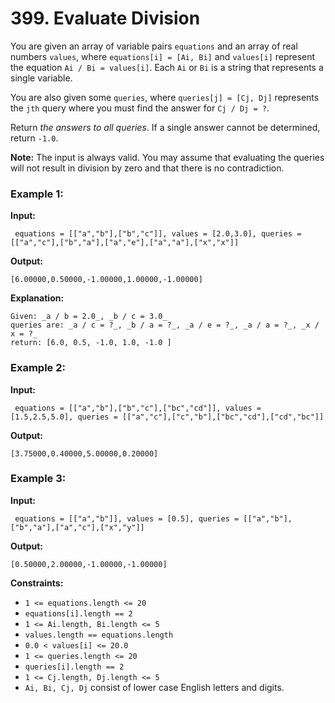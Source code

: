 # 399. Evaluate Division


You are given an array of variable pairs `equations` and an array of real numbers `values`, where `equations[i] = [Ai, Bi]` and `values[i]` represent the equation `Ai / Bi = values[i]`. Each `Ai` or `Bi` is a string that represents a single variable.

You are also given some `queries`, where `queries[j] = [Cj, Dj]` represents the `jth` query where you must find the answer for `Cj / Dj = ?`.

Return _the answers to all queries_. If a single answer cannot be determined, return `-1.0`.

**Note:** The input is always valid. You may assume that evaluating the queries will not result in division by zero and that there is no contradiction.

### **Example 1:**

**Input:**

     equations = [["a","b"],["b","c"]], values = [2.0,3.0], queries = [["a","c"],["b","a"],["a","e"],["a","a"],["x","x"]]
**Output:**

    [6.00000,0.50000,-1.00000,1.00000,-1.00000]
**Explanation:**

    Given: _a / b = 2.0_, _b / c = 3.0_
    queries are: _a / c = ?_, _b / a = ?_, _a / e = ?_, _a / a = ?_, _x / x = ?_
    return: [6.0, 0.5, -1.0, 1.0, -1.0 ]

### **Example 2:**

**Input:**

     equations = [["a","b"],["b","c"],["bc","cd"]], values = [1.5,2.5,5.0], queries = [["a","c"],["c","b"],["bc","cd"],["cd","bc"]]
**Output:**

    [3.75000,0.40000,5.00000,0.20000]

### **Example 3:**

**Input:**

     equations = [["a","b"]], values = [0.5], queries = [["a","b"],["b","a"],["a","c"],["x","y"]]
**Output:**

    [0.50000,2.00000,-1.00000,-1.00000]

**Constraints:**

*   `1 <= equations.length <= 20`
*   `equations[i].length == 2`
*   `1 <= Ai.length, Bi.length <= 5`
*   `values.length == equations.length`
*   `0.0 < values[i] <= 20.0`
*   `1 <= queries.length <= 20`
*   `queries[i].length == 2`
*   `1 <= Cj.length, Dj.length <= 5`
*   `Ai, Bi, Cj, Dj` consist of lower case English letters and digits.